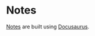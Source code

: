 # Notes

[Notes](https://abhaydgarg.github.io/Notes/) are built using [Docusaurus](https://docusaurus.io/).
